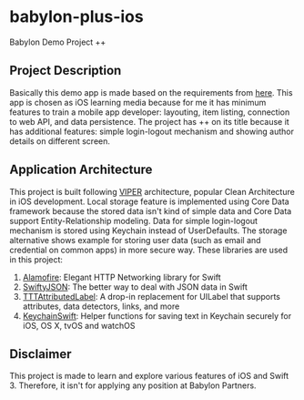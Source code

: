 # babylon-plus-ios
Babylon Demo Project ++

## Project Description
Basically this demo app is made based on the requirements from <a href= "https://github.com/Babylonpartners/iOS-Interview-Demo/blob/master/demo.md#1-the-babylon-demo-project">here</a>. This app is chosen as iOS learning media because for me it has minimum features to train a mobile app developer: layouting, item listing, connection to web API, and data persistence. The project has ++ on its title because it has additional features: simple login-logout mechanism and showing author details on different screen.

## Application Architecture
This project is built following <a href="https://www.objc.io/issues/13-architecture/viper/">VIPER</a> architecture, popular Clean Architecture in iOS development.
Local storage feature is implemented using Core Data framework because the stored data isn't kind of simple data and Core Data support Entity-Relationship modeling. Data for simple login-logout mechanism is stored using Keychain instead of UserDefaults. The storage alternative shows example for storing user data (such as email and credential on common apps) in more secure way.
These libraries are used in this project:
<ol>
  <li><a href="https://github.com/Alamofire/Alamofire">Alamofire</a>: Elegant HTTP Networking library for Swift</li>
  <li><a href="https://github.com/SwiftyJSON/SwiftyJSON">SwiftyJSON</a>: The better way to deal with JSON data in Swift</li>
  <li><a href="https://github.com/TTTAttributedLabel/TTTAttributedLabel">TTTAttributedLabel</a>: A drop-in replacement for UILabel that supports attributes, data detectors, links, and more</li>
  <li><a href="https://github.com/evgenyneu/keychain-swift">KeychainSwift</a>: Helper functions for saving text in Keychain securely for iOS, OS X, tvOS and watchOS</li>
</ol>

## Disclaimer
This project is made to learn and explore various features of iOS and Swift 3. Therefore, it isn't for applying any position at Babylon Partners.
